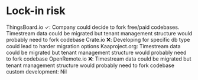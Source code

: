 # Lock-in risk

ThingsBoard.io ✓: Company could decide to fork free/paid codebases. Timestream data could be migrated but tenant management structure would probably need to fork codebase
Crate.io ❌: Developing for specific db type could lead to harder migration options
Kaaproject.org: Timestream data could be migrated but tenant management structure would probably need to fork codebase
OpenRemote.io ❌: Timestream data could be migrated but tenant management structure would probably need to fork codebase
custom development: Nil